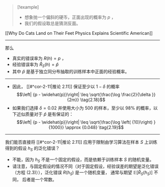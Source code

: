 
> [!example] 
> - 想象抛一个偏斜的硬币，正面出现的概率为 $p$ ，
> - 我们的假设取总是猜测反面。

[[Why Do Cats Land on Their Feet Physics Explains  Scientific American]]

---
那么
- 真实的错误率为 $R\left( h\right) = p$ ，
- 经验错误率为 ${\widehat{R}}_{S}\left( h\right) = \widehat{p}$
- 其中 $\widehat{p}$ 是基于独立同分布抽取的训练样本中正面的经验概率。

---
- 因此， [[#^cor-2-11|推论 2.11]] 保证至少以 $1 - \delta$ 的概率
$$\left| {p - \widehat{p}}\right| \leq \sqrt{\frac{\log \frac{2}{\delta }}{2m}} \tag{2.18}$$
- 如果我们选择 $\delta = {0.02}$ 并使用大小为 500 的样本，至少以 ${98}\%$ 的概率，以下近似质量对于 $\widehat{p}$ 是有保证的：
$$\left| {p - \widehat{p}}\right| \leq \sqrt{\frac{\log \left( {10}\right) }{1000}} \approx {0.048} \tag{2.19}$$
---

我们能否直接将 [[#^cor-2-11|推论 2.11]] 应用于限制由学习算法在样本 $S$ 上训练得到的假设 ${h}_{S}$ 的泛化错误？
- 不能，因为 ${h}_{S}$ 不是一个固定的假设，而是依赖于训练样本 $S$ 的随机变量。
- 请注意，与固定假设的情况不同（对于固定假设，经验误差的期望是泛化错误（方程 (2.3)）），泛化错误 $R\left( {h}_{S}\right)$ 是一个随机变量， 通常与期望 $\mathbb{E}\left\lbrack {{\widehat{R}}_{S}\left( {h}_{S}\right) }\right\rbrack$ 不同， 后者是一个常数。
